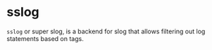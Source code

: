 # sslog

`sslog` or super slog, is a backend for slog that allows filtering out log statements based on tags.
